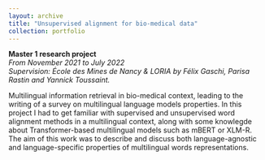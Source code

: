 ```yaml
---
layout: archive
title: "Unsupervised alignment for bio-medical data"
collection: portfolio
---
```


**Master 1 research project**  
_From November 2021 to July 2022_    
_Supervision: École des Mines de Nancy & LORIA by Félix Gaschi, Parisa Rastin and Yannick Toussaint._ 

Multilingual information retrieval in bio-medical context, leading to the writing of a survey on multilingual language models properties. In this project I had to get familiar with supervised and unsupervised word alignment methods in a multilingual context, along with some knowlegde about Transformer-based multilingual models such as mBERT or XLM-R. The aim of this work was to describe and discuss both language-agnostic and language-specific properties of multilingual words representations. 